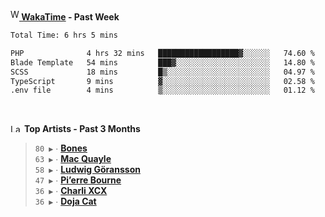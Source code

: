 <img src="https://github.com/dxnter/dxnter/assets/17434202/67b21fa4-d36d-46f9-9dec-f23d976b00ef" alt="WakaTime Logo" width="14" height="18"/><a href="https://wakatime.com/@dxnter" target="_blank"><strong> WakaTime</strong></a><strong> - Past Week</strong>

<!--START_SECTION:waka-->

```txt
Total Time: 6 hrs 5 mins

PHP              4 hrs 32 mins   ██████████████████▓░░░░░░   74.60 %
Blade Template   54 mins         ███▓░░░░░░░░░░░░░░░░░░░░░   14.80 %
SCSS             18 mins         █▒░░░░░░░░░░░░░░░░░░░░░░░   04.97 %
TypeScript       9 mins          ▓░░░░░░░░░░░░░░░░░░░░░░░░   02.58 %
.env file        4 mins          ▒░░░░░░░░░░░░░░░░░░░░░░░░   01.12 %
```

<!--END_SECTION:waka-->

<br/>

<!--START_LASTFM_ARTISTS:{"period": "3month", "rows": 6}-->
<a href="https://last.fm" target="_blank"><img src="https://user-images.githubusercontent.com/17434202/215290617-e793598d-d7c9-428f-9975-156db1ba89cc.svg" alt="Last.fm Logo" width="18" height="13"/></a> **Top Artists - Past 3 Months**

> `80 ▶️` ∙ **[Bones](https://www.last.fm/music/Bones)**<br/>
> `63 ▶️` ∙ **[Mac Quayle](https://www.last.fm/music/Mac+Quayle)**<br/>
> `58 ▶️` ∙ **[Ludwig Göransson](https://www.last.fm/music/Ludwig+G%C3%B6ransson)**<br/>
> `47 ▶️` ∙ **[Pi’erre Bourne](https://www.last.fm/music/Pi%E2%80%99erre+Bourne)**<br/>
> `36 ▶️` ∙ **[Charli XCX](https://www.last.fm/music/Charli+XCX)**<br/>
> `36 ▶️` ∙ **[Doja Cat](https://www.last.fm/music/Doja+Cat)**<br/>
<!--END_LASTFM_ARTISTS-->

